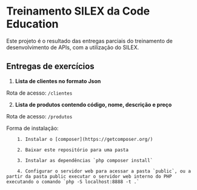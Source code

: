 Treinamento SILEX da Code Education
=================

Este projeto é o resultado das entregas parciais do treinamento de desenvolvimento de APIs, com a utilização do SILEX.

Entregas de exercícios
-----

1. **Lista de clientes no formato Json**

Rota de acesso: `/clientes`

2. **Lista de produtos contendo código, nome, descrição e preço**

Rota de acesso: `/produtos`

Forma de instalação:

        1. Instalar o [composer](https://getcomposer.org/)
        
        2. Baixar este repositório para uma pasta 
        
        3. Instalar as dependências `php composer install`
         
        4. Configurar o servidor web para acessar a pasta `public`, ou a partir da pasta public executar o servidor web interno do PHP executando o comando `php -S localhost:8888 -t .`
         

